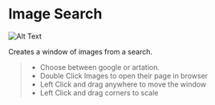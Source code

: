 # Image Search

![Alt Text](gifs/maybe.gif)

Creates a window of images from a search.

   > - Choose between google or artation.
&NewLine;  
&NewLine;
   > - Double Click Images to open their page in browser
&NewLine;  
&NewLine;
   > - Left Click and drag anywhere to move the window
&NewLine;  
&NewLine;
   > - Left Click and drag corners to scale

